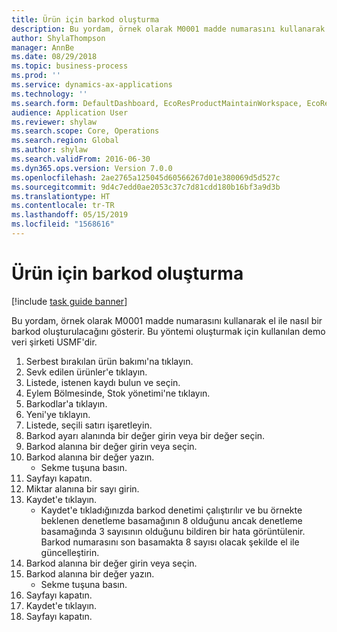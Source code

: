 ```yaml
---
title: Ürün için barkod oluşturma
description: Bu yordam, örnek olarak M0001 madde numarasını kullanarak el ile nasıl bir barkod oluşturulacağını gösterir.
author: ShylaThompson
manager: AnnBe
ms.date: 08/29/2018
ms.topic: business-process
ms.prod: ''
ms.service: dynamics-ax-applications
ms.technology: ''
ms.search.form: DefaultDashboard, EcoResProductMaintainWorkspace, EcoResProductOpenCasesFormPart, EcoResProductDetailsExtended, InventItemBarcode, InventItemBarcodeLookup
audience: Application User
ms.reviewer: shylaw
ms.search.scope: Core, Operations
ms.search.region: Global
ms.author: shylaw
ms.search.validFrom: 2016-06-30
ms.dyn365.ops.version: Version 7.0.0
ms.openlocfilehash: 2ae2765a125045d60566267d01e380069d5d527c
ms.sourcegitcommit: 9d4c7edd0ae2053c37c7d81cdd180b16bf3a9d3b
ms.translationtype: HT
ms.contentlocale: tr-TR
ms.lasthandoff: 05/15/2019
ms.locfileid: "1568616"
---
```

# <a name="create-a-bar-code-for-a-product"></a>Ürün için barkod oluşturma

[!include [task guide banner](../../includes/task-guide-banner.md)]

Bu yordam, örnek olarak M0001 madde numarasını kullanarak el ile nasıl bir barkod oluşturulacağını gösterir. Bu yöntemi oluşturmak için kullanılan demo veri şirketi USMF'dir.

1. Serbest bırakılan ürün bakımı'na tıklayın.
2. Sevk edilen ürünler'e tıklayın.
3. Listede, istenen kaydı bulun ve seçin.
4. Eylem Bölmesinde, Stok yönetimi'ne tıklayın.
5. Barkodlar'a tıklayın.
6. Yeni'ye tıklayın.
7. Listede, seçili satırı işaretleyin.
8. Barkod ayarı alanında bir değer girin veya bir değer seçin.
9. Barkod alanına bir değer girin veya seçin.
10. Barkod alanına bir değer yazın.
    * Sekme tuşuna basın.  
11. Sayfayı kapatın.
12. Miktar alanına bir sayı girin.
13. Kaydet'e tıklayın.
    * Kaydet'e tıkladığınızda barkod denetimi çalıştırılır ve bu örnekte beklenen denetleme basamağının 8 olduğunu ancak denetleme basamağında 3 sayısının olduğunu bildiren bir hata görüntülenir. Barkod numarasını son basamakta 8 sayısı olacak şekilde el ile güncelleştirin.  
14. Barkod alanına bir değer girin veya seçin.
15. Barkod alanına bir değer yazın.
    * Sekme tuşuna basın.  
16. Sayfayı kapatın.
17. Kaydet'e tıklayın.
18. Sayfayı kapatın.

